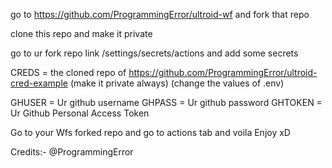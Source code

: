 go to https://github.com/ProgrammingError/ultroid-wf and fork that repo


clone this repo and make it private

go to ur fork repo link /settings/secrets/actions and add some secrets

CREDS = the cloned repo of https://github.com/ProgrammingError/ultroid-cred-example (make it private always) (change the values of .env)

GHUSER = Ur github username
GHPASS = Ur github password
GHTOKEN = Ur Github Personal Access Token


Go to your Wfs forked repo and go to actions tab and voila Enjoy xD


Credits:- @ProgrammingError
